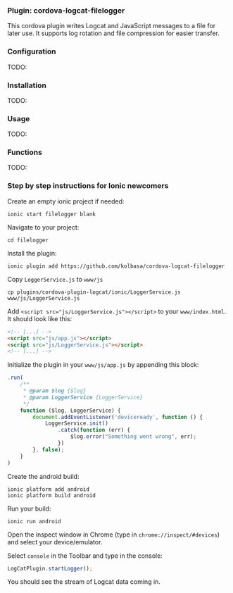 ### Plugin: cordova-logcat-filelogger

This cordova plugin writes Logcat and JavaScript messages to a file for later use. It supports log rotation and file compression for easier transfer.

### Configuration

TODO:

### Installation

TODO:

### Usage

TODO:

### Functions

TODO:


### Step by step instructions for Ionic newcomers

Create an empty ionic project if needed:
```Shell
ionic start filelogger blank
```

Navigate to your project:
```Shell
cd filelogger
```

Install the plugin:
```Shell
ionic plugin add https://github.com/kolbasa/cordova-logcat-filelogger
```

Copy ```LoggerService.js``` to ```www/js```
```Shell
cp plugins/cordova-plugin-logcat/ionic/LoggerService.js www/js/LoggerService.js
```

Add ```<script src="js/LoggerService.js"></script>``` to your ```www/index.html```.
It should look like this:
```html
<!-- [...] -->
<script src="js/app.js"></script>
<script src="js/LoggerService.js"></script>
<!-- [...] -->
```

Initialize the plugin in your ```www/js/app.js``` by appending this block:
```javascript
.run(
    /**
     * @param $log {$log}
     * @param LoggerService {LoggerService}
     */
    function ($log, LoggerService) {
        document.addEventListener('deviceready', function () {
            LoggerService.init()
                .catch(function (err) {
                    $log.error("Something went wrong", err);
                })
        }, false);
    }
)
```


Create the android build:
```
ionic platform add android
ionic platform build android
```

Run your build:
```
ionic run android
```

Open the inspect window in Chrome (type in ```chrome://inspect/#devices```) and select your device/emulator.

Select ```console``` in the Toolbar and type in the console:

```javascript
LogCatPlugin.startLogger();
```

You should see the stream of Logcat data coming in.
